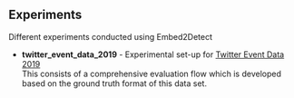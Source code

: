 ## Experiments
Different experiments conducted using Embed2Detect

- <strong>twitter_event_data_2019</strong> - Experimental set-up for [Twitter Event Data 2019](https://github.com/HHansi/Twitter-Event-Data-2019)<br>
This consists of a comprehensive evaluation flow which is developed based on the ground truth format of this data set.

 
